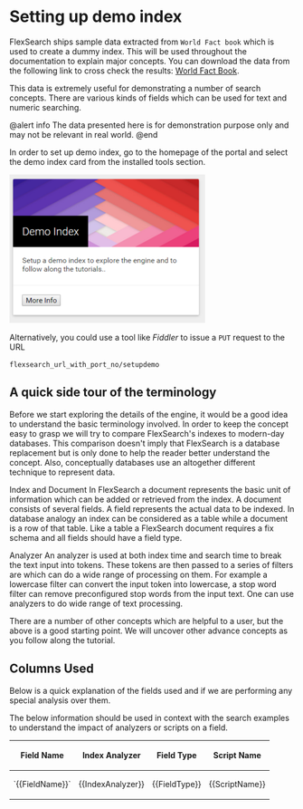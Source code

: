 # Setting up demo index

FlexSearch ships sample data extracted from ``World Fact book`` which is used to
create a dummy index. This will be used throughout the documentation to explain
major concepts. You can download the data from the following link to cross check
the results: [World Fact Book](/docs/resources/demo.json).

This data is extremely useful for demonstrating a number of search concepts. There
are various kinds of fields which can be used for text and numeric searching.

@alert info
The data presented here is for demonstration purpose only and may not be relevant
in real world.
@end

In order to set up demo index, go to the homepage of the portal and select the
demo index card from the installed tools section.

![Demo Index](../images/setup-demo-index.png)

Alternatively, you could use a tool like *Fiddler* to issue a `PUT` request to the
URL 
```
flexsearch_url_with_port_no/setupdemo
```

## A quick side tour of the terminology
Before we start exploring the details of the engine, it would be a good idea to
understand the basic terminology involved. In order to keep the concept easy to
grasp we will try to compare FlexSearch's indexes to modern-day databases. This
comparison doesn't imply that FlexSearch is a database replacement but is only
done to help the reader better understand the concept. Also, conceptually
databases use an altogether different technique to represent data.

Index and Document
In FlexSearch a document represents the basic unit of information which can be
added or retrieved from the index. A document consists of several fields. A field
represents the actual data to be indexed. In database analogy an index can be
considered as a table while a document is a row of that table. Like a table a
FlexSearch document requires a fix schema and all fields should have a field type.

Analyzer
An analyzer is used at both index time and search time to break the text input
into tokens. These tokens are then passed to a series of filters are which can
do a wide range of processing on them. For example a lowercase filter can convert
the input token into lowercase, a stop word filter can remove preconfigured stop
words from the input text. One can use analyzers to do wide range of text processing.

There are a number of other concepts which are helpful to a user, but the above
is a good starting point. We will uncover other advance concepts as you follow
along the tutorial.

## Columns Used
Below is a quick explanation of the fields used and if we are performing any
special analysis over them.

<div class="info">
The below information should be used in context with the search examples to
understand the impact of analyzers or scripts on a field.
</div>

<table class="bordered table">
	<thead>
		<tr>
			<th><p>Field Name</p></th>
			<th><p>Index Analyzer</p></th>
			<th><p>Field Type</p></th>
			<th><p>Script Name</p></th>
		</tr>
	</thead>
	<tbody>
		<tr>
			<td><p>`{{FieldName}}`</p></td>
			<td><p>{{IndexAnalyzer}}</p></td>
			<td><p>{{FieldType}}</p></td>
			<td><p>{{ScriptName}}</p></td>
		</tr>
	</tbody>
</table>

